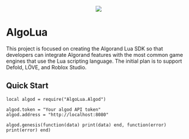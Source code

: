 <p align="center"> 
	<img src="https://cloudflare-ipfs.com/ipfs/bafkreifhlj7il5pcygo5h5auw6bdafpxbuex4o2echdgoa7waiudkwtpze">
</p>

# AlgoLua
This project is focused on creating the Algorand Lua SDK so that developers can integrate Algorand features with the most common game engines that use the Lua scripting language. The initial plan is to support Defold, LÖVE, and Roblox Studio.

## Quick Start
```
local algod = require("AlgoLua.Algod")

algod.token = "Your algod API token"
algod.address = "http://localhost:8080"

algod.genesis(function(data) print(data) end, function(error) print(error) end)
```
